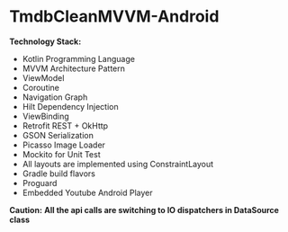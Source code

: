 # TmdbCleanMVVM-Android

**Technology Stack:**
- Kotlin Programming Language
- MVVM Architecture Pattern
- ViewModel
- Coroutine
- Navigation Graph
- Hilt Dependency Injection
- ViewBinding
- Retrofit REST + OkHttp
- GSON Serialization
- Picasso Image Loader
- Mockito for Unit Test
- All layouts are implemented using ConstraintLayout
- Gradle build flavors
- Proguard
- Embedded Youtube Android Player

**Caution:**
**All the api calls are switching to IO dispatchers in DataSource class**
